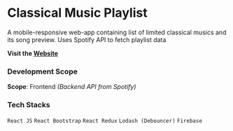 # Classical Music Playlist

A mobile-responsive web-app containing list of limited classical musics and its song preview. Uses Spotify API to fetch playlist data

**Visit the [Website](https://classical-music-playlist.web.app/)**

### Development Scope
**Scope**: Frontend
_(Backend API from Spotify)_

### Tech Stacks
```React JS```
```React Bootstrap```
```React Redux```
```Lodash (Debouncer)```
```Firebase```